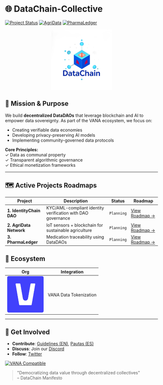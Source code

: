 # 🌐 DataChain-Collective

[![Project Status](https://img.shields.io/badge/IdentityChain-Planning-blue)](projects/identitychain)
[![AgriData](https://img.shields.io/badge/AgriData-Planning-blue)](projects/agridata)
[![PharmaLedger](https://img.shields.io/badge/PharmaLedger-Planning-blue)](projects/pharmaledger)

<!-- Banner Dinámico -->
[//]: # ([![DataChain Collective Banner]&#40;./assets/banners/main-banner.png&#41;]&#40;https://datachain-collective.io&#41;)

<!-- Logotipo Principal -->
<div align="center">
  <img src="./assets/logos/main-logo-trans.png" alt="DataChain Collective Logo" width="200">
</div>

## 🚀 Mission & Purpose
We build **decentralized DataDAOs** that leverage blockchain and AI to empower data sovereignty. As part of the VANA ecosystem, we focus on:
- Creating verifiable data economies
- Developing privacy-preserving AI models
- Implementing community-governed data protocols

**Core Principles:**  
✓ Data as communal property  
✓ Transparent algorithmic governance  
✓ Ethical monetization frameworks

---

## 🗺️ Active Projects Roadmaps

| Project | Description | Status     | Roadmap |
|---------|-------------|------------|---------|
| **1. IdentityChain DAO** | KYC/AML-compliant identity verification with DAO governance | `Planning`  | [View Roadmap →](projects/identitychain/ROADMAP.md) |
| **2. AgriData Network** | IoT sensors + blockchain for sustainable agriculture | `Planning`  | [View Roadmap →](projects/agridata/ROADMAP.md) |
| **3. PharmaLedger** | Medication traceability using DataDAOs | `Planning` | [View Roadmap →](projects/pharmaledger/ROADMAP.md) |

<!-- Logos de Socios -->
## 🤝 Ecosystem
| Org | Integration |
|---------|-------------|
| <img src="./assets/logos/partner-logos/vana-logo.png" width="120"> | VANA Data Tokenization |

---

## 🌱 Get Involved
- **Contribute**: [Guidelines (EN)](CONTRIBUTING.md), [Pautas (ES)](CONTRIBUTING.ES.md)
- **Discuss**: Join our [Discord](https://discord.gg/datachain_not_yet)
- **Follow**: [Twitter](https://twitter.com/datachaincol_not_yet)

[![VANA Compatible](https://img.shields.io/badge/VANA-Ecosystem-7c3aed)](https://vana.ai)

> "Democratizing data value through decentralized collectives"  
> – DataChain Manifesto
```